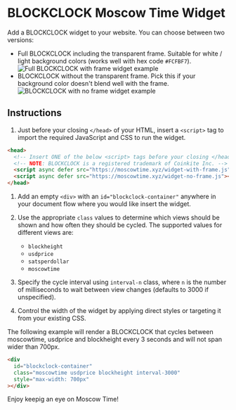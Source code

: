 # BLOCKCLOCK Moscow Time Widget

Add a BLOCKCLOCK widget to your website. You can choose between two versions:

- Full BLOCKCLOCK including the transparent frame. Suitable for white / light background colors (works well with hex code `#FCFBF7`).
![Full BLOCKCLOCK with frame widget example](widget-example-with-frame.webp)
- BLOCKCLOCK without the transparent frame. Pick this if your background color doesn't blend well with the frame.
![BLOCKCLOCK with no frame widget example](widget-example-no-frame.webp)

## Instructions

1. Just before your closing `</head>` of your HTML, insert a `<script>` tag to import the required JavaScript and CSS to run the widget.

  ```html
  <head>
    <!-- Insert ONE of the below <script> tags before your closing </head> tag. -->
    <!-- NOTE: BLOCKCLOCK is a registered trademark of Coinkite Inc. -->
    <script async defer src="https://moscowtime.xyz/widget-with-frame.js"></script>
    <script async defer src="https://moscowtime.xyz/widget-no-frame.js"></script>
  </head>
  ```

1. Add an empty `<div>` with an `id="blockclock-container"` anywhere in your document flow where you would like insert the widget.

1. Use the appropriate `class` values to determine which views should be shown and how often they should be cycled. The supported values for different views are:
   - `blockheight`
   - `usdprice`
   - `satsperdollar`
   - `moscowtime`

1. Specify the cycle interval using `interval-n` class, where `n` is the number of milliseconds to wait between view changes (defaults to 3000 if unspecified).

1. Control the width of the widget by applying direct styles or targeting it from your existing CSS.

The following example will render a BLOCKCLOCK that cycles between moscowtime, usdprice and blockheight every 3 seconds and will not span wider than 700px.

```html
<div
  id="blockclock-container"
  class="moscowtime usdprice blockheight interval-3000"
  style="max-width: 700px"
></div>
```

Enjoy keepig an eye on Moscow Time!
